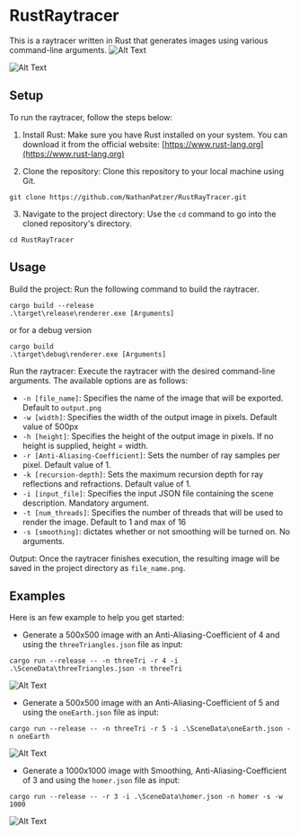 # RustRaytracer

This is a raytracer written in Rust that generates images using various command-line arguments.
![Alt Text](./IMAGES/areaDragon.png)

![Alt Text](./IMAGES/cornell_box.png) 
## Setup

To run the raytracer, follow the steps below:

1. Install Rust: Make sure you have Rust installed on your system. You can download it from the official website: [https://www.rust-lang.org](https://www.rust-lang.org)

2. Clone the repository: Clone this repository to your local machine using Git.
```
git clone https://github.com/NathanPatzer/RustRayTracer.git
```
3. Navigate to the project directory: Use the `cd` command to go into the cloned repository's directory.
```
cd RustRayTracer
```
## Usage
Build the project: Run the following command to build the raytracer.
```
cargo build --release
.\target\release\renderer.exe [Arguments]
```
or for a debug version
```
cargo build
.\target\debug\renderer.exe [Arguments]
```

Run the raytracer: Execute the raytracer with the desired command-line arguments. The available options are as follows:

- `-n [file_name]`: Specifies the name of the image that will be exported. Default to `output.png`
- `-w [width]`: Specifies the width of the output image in pixels. Default value of 500px
- `-h [height]`: Specifies the height of the output image in pixels. If no height is supplied, height = width.
- `-r [Anti-Aliasing-Coefficient]`: Sets the number of ray samples per pixel. Default value of 1.
- `-k [recursion-depth]`: Sets the maximum recursion depth for ray reflections and refractions. Default value of 1.
- `-i [input_file]`: Specifies the input JSON file containing the scene description. Mandatory argument.
- `-t [num_threads]`: Specifies the number of threads that will be used to render the image. Default to 1 and max of 16
- `-s [smoothing]`: dictates whether or not smoothing will be turned on. No arguments.

Output: Once the raytracer finishes execution, the resulting image will be saved in the project directory as `file_name.png`.

## Examples

Here is an few example to help you get started:

- Generate a 500x500 image with an Anti-Aliasing-Coefficient of 4 and using the `threeTriangles.json` file as input:
```
cargo run --release -- -n threeTri -r 4 -i .\SceneData\threeTriangles.json -n threeTri
```
![Alt Text](./IMAGES/threetri.png)

- Generate a 500x500 image with an Anti-Aliasing-Coefficient of 5 and using the `oneEarth.json` file as input:
```
cargo run --release -- -n threeTri -r 5 -i .\SceneData\oneEarth.json -n oneEarth
```
![Alt Text](./IMAGES/oneEarth.png)
- Generate a 1000x1000 image with Smoothing, Anti-Aliasing-Coefficient of 3 and using the `homer.json` file as input:
```
cargo run --release -- -r 3 -i .\SceneData\homer.json -n homer -s -w 1000
```
![Alt Text](./IMAGES/homer.png)
